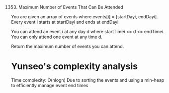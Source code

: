 1353. Maximum Number of Events That Can Be Attended

You are given an array of events where events[i] = [startDayi, endDayi]. Every event i starts at startDayi and ends at endDayi.

You can attend an event i at any day d where startTimei <= d <= endTimei. You can only attend one event at any time d.

Return the maximum number of events you can attend.

# Yunseo's complexity analysis
Time complexity: O(nlogn) 
Due to sorting the events and using a min-heap to efficiently manage event end times